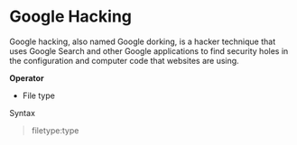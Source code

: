 # Google Hacking

Google hacking, also named Google dorking,
is a hacker technique that uses Google Search and other Google applications to find security holes in the configuration and computer code that websites are using.

**Operator**

* File type

Syntax

> filetype:type

